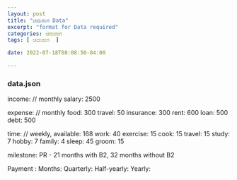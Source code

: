 ```yaml
---
layout: post
title: "ಚದುರಂಗ Data"
excerpt: "format for Data required"
categories: ಚದುರಂಗ
tags: [ ಚದುರಂಗ  ]

date: 2022-07-18T08:08:50-04:00

---
```



### data.json
income:  // monthly
  salary: 2500

expense: // monthly
  food: 300
  travel: 50
  insurance: 300
  rent: 600
  loan: 500
  debt: 500

time: // weekly, available: 168
  work: 40
  exercise: 15
  cook: 15
  travel: 15
  study: 7
  hobby: 7
  family: 4
  sleep: 45
  groom: 15

milestone:
  PR - 21 months with B2, 32 months without B2

Payment : 
Months:
Quarterly:
Half-yearly:
Yearly:
